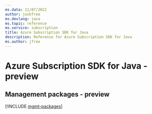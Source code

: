 ```yaml
---
ms.data: 11/07/2022
author: joshfree
ms.devlang: java
ms.topic: reference
ms.service: subscription
title: Azure Subscription SDK for Java
description: Reference for Azure Subscription SDK for Java
ms.author: jfree
---
```

# Azure Subscription SDK for Java - preview

## Management packages - preview
[!INCLUDE [mgmt-packages](subscription-mgmt-index.md)]